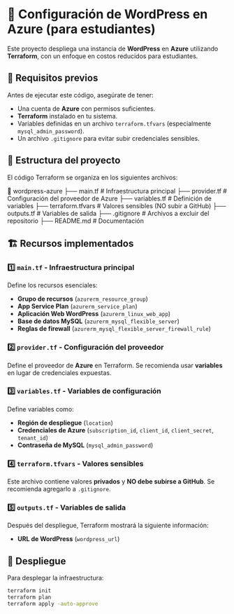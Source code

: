 # 🚀 Configuración de WordPress en Azure (para estudiantes)

Este proyecto despliega una instancia de **WordPress** en **Azure** utilizando **Terraform**, con un enfoque en costos reducidos para estudiantes.

## 📌 Requisitos previos

Antes de ejecutar este código, asegúrate de tener:

- Una cuenta de **Azure** con permisos suficientes.
- **Terraform** instalado en tu sistema.
- Variables definidas en un archivo `terraform.tfvars` (especialmente `mysql_admin_password`).
- Un archivo `.gitignore` para evitar subir credenciales sensibles.

## 📂 Estructura del proyecto

El código Terraform se organiza en los siguientes archivos:

📂 wordpress-azure ├── main.tf # Infraestructura principal ├── provider.tf # Configuración del proveedor de Azure ├── variables.tf # Definición de variables ├── terraform.tfvars # Valores sensibles (NO subir a GitHub) ├── outputs.tf # Variables de salida ├── .gitignore # Archivos a excluir del repositorio ├── README.md # Documentación

## 🏗️ Recursos implementados

### 1️⃣ `main.tf` - Infraestructura principal
Define los recursos esenciales:
- **Grupo de recursos** (`azurerm_resource_group`)
- **App Service Plan** (`azurerm_service_plan`)
- **Aplicación Web WordPress** (`azurerm_linux_web_app`)
- **Base de datos MySQL** (`azurerm_mysql_flexible_server`)
- **Reglas de firewall** (`azurerm_mysql_flexible_server_firewall_rule`)

### 2️⃣ `provider.tf` - Configuración del proveedor
Define el proveedor de **Azure** en Terraform. Se recomienda usar **variables** en lugar de credenciales expuestas.

### 3️⃣ `variables.tf` - Variables de configuración
Define variables como:
- **Región de despliegue** (`location`)
- **Credenciales de Azure** (`subscription_id`, `client_id`, `client_secret`, `tenant_id`)
- **Contraseña de MySQL** (`mysql_admin_password`)

### 4️⃣ `terraform.tfvars` - Valores sensibles
Este archivo contiene valores **privados** y **NO debe subirse a GitHub**. Se recomienda agregarlo a `.gitignore`.

### 5️⃣ `outputs.tf` - Variables de salida
Después del despliegue, Terraform mostrará la siguiente información:
- **URL de WordPress** (`wordpress_url`)

## 🚀 Despliegue

Para desplegar la infraestructura:

```sh
terraform init
terraform plan
terraform apply -auto-approve

